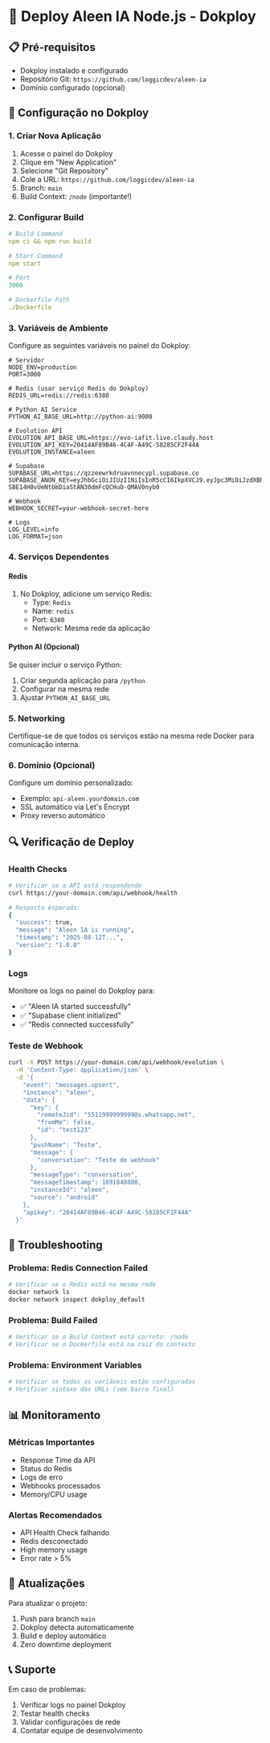 # 🚀 Deploy Aleen IA Node.js - Dokploy

## 📋 Pré-requisitos

- Dokploy instalado e configurado
- Repositório Git: `https://github.com/loggicdev/aleen-ia`
- Domínio configurado (opcional)

## 🔧 Configuração no Dokploy

### 1. Criar Nova Aplicação

1. Acesse o painel do Dokploy
2. Clique em "New Application"
3. Selecione "Git Repository"
4. Cole a URL: `https://github.com/loggicdev/aleen-ia`
5. Branch: `main`
6. Build Context: `/node` (importante!)

### 2. Configurar Build

```yaml
# Build Command
npm ci && npm run build

# Start Command  
npm start

# Port
3000

# Dockerfile Path
./Dockerfile
```

### 3. Variáveis de Ambiente

Configure as seguintes variáveis no painel do Dokploy:

```env
# Servidor
NODE_ENV=production
PORT=3000

# Redis (usar serviço Redis do Dokploy)
REDIS_URL=redis://redis:6380

# Python AI Service
PYTHON_AI_BASE_URL=http://python-ai:9000

# Evolution API
EVOLUTION_API_BASE_URL=https://evo-iafit.live.claudy.host
EVOLUTION_API_KEY=20414AF89B46-4C4F-A49C-58285CF2F44A
EVOLUTION_INSTANCE=aleen

# Supabase
SUPABASE_URL=https://qzzeewrkdruavnnecypl.supabase.co
SUPABASE_ANON_KEY=eyJhbGciOiJIUzI1NiIsInR5cCI6IkpXVCJ9.eyJpc3MiOiJzdXBhYmFzZSIsInJlZiI6InF6emVld3JrZHJ1YXZubmVjeXBsIiwicm9sZSI6ImFub24iLCJpYXQiOjE3NTI0NDQ0NDQsImV4cCI6MjA2ODAyMDQ0NH0.-SBE14H0vUeNtUmDiaStAN30dmFcQCHuO-QMAV0nyb0

# Webhook
WEBHOOK_SECRET=your-webhook-secret-here

# Logs
LOG_LEVEL=info
LOG_FORMAT=json
```

### 4. Serviços Dependentes

#### Redis
1. No Dokploy, adicione um serviço Redis:
   - Type: `Redis`
   - Name: `redis`
   - Port: `6380`
   - Network: Mesma rede da aplicação

#### Python AI (Opcional)
Se quiser incluir o serviço Python:
1. Criar segunda aplicação para `/python`
2. Configurar na mesma rede
3. Ajustar `PYTHON_AI_BASE_URL`

### 5. Networking

Certifique-se de que todos os serviços estão na mesma rede Docker para comunicação interna.

### 6. Domínio (Opcional)

Configure um domínio personalizado:
- Exemplo: `api-aleen.yourdomain.com`
- SSL automático via Let's Encrypt
- Proxy reverso automático

## 🔍 Verificação de Deploy

### Health Checks

```bash
# Verificar se a API está respondendo
curl https://your-domain.com/api/webhook/health

# Resposta esperada:
{
  "success": true,
  "message": "Aleen IA is running",
  "timestamp": "2025-08-12T...",
  "version": "1.0.0"
}
```

### Logs

Monitore os logs no painel do Dokploy para:
- ✅ "Aleen IA started successfully"
- ✅ "Supabase client initialized" 
- ✅ "Redis connected successfully"

### Teste de Webhook

```bash
curl -X POST https://your-domain.com/api/webhook/evolution \
  -H 'Content-Type: application/json' \
  -d '{
    "event": "messages.upsert",
    "instance": "aleen",
    "data": {
      "key": {
        "remoteJid": "5511999999999@s.whatsapp.net",
        "fromMe": false,
        "id": "test123"
      },
      "pushName": "Teste",
      "message": {
        "conversation": "Teste de webhook"
      },
      "messageType": "conversation",
      "messageTimestamp": 1691848800,
      "instanceId": "aleen",
      "source": "android"
    },
    "apikey": "20414AF89B46-4C4F-A49C-58285CF2F44A"
  }'
```

## 🚨 Troubleshooting

### Problema: Redis Connection Failed
```bash
# Verificar se o Redis está na mesma rede
docker network ls
docker network inspect dokploy_default
```

### Problema: Build Failed
```bash
# Verificar se o Build Context está correto: /node
# Verificar se o Dockerfile está na raiz do contexto
```

### Problema: Environment Variables
```bash
# Verificar se todas as variáveis estão configuradas
# Verificar sintaxe das URLs (sem barra final)
```

## 📊 Monitoramento

### Métricas Importantes
- Response Time da API
- Status do Redis
- Logs de erro
- Webhooks processados
- Memory/CPU usage

### Alertas Recomendados
- API Health Check falhando
- Redis desconectado
- High memory usage
- Error rate > 5%

## 🔄 Atualizações

Para atualizar o projeto:
1. Push para branch `main`
2. Dokploy detecta automaticamente
3. Build e deploy automático
4. Zero downtime deployment

## 📞 Suporte

Em caso de problemas:
1. Verificar logs no painel Dokploy
2. Testar health checks
3. Validar configurações de rede
4. Contatar equipe de desenvolvimento
